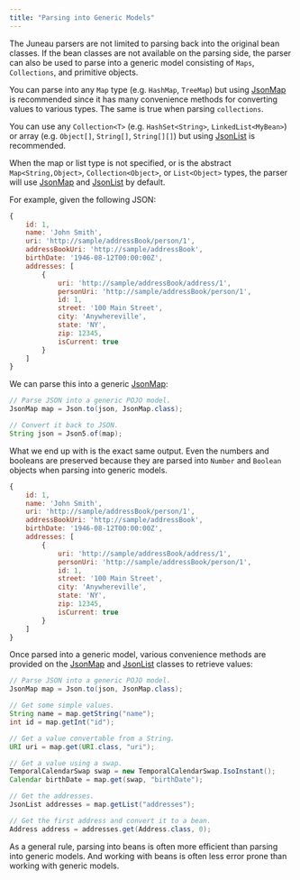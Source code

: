 ```yaml
---
title: "Parsing into Generic Models"
---
```


The Juneau parsers are not limited to parsing back into the original bean classes.
If the bean classes are not available on the parsing side, the parser can also be used to parse into a generic model
consisting of `Maps`, `Collections`, and primitive objects.

You can parse into any `Map` type (e.g. `HashMap`, `TreeMap`) but using [JsonMap]({{API_DOCS}}/org/apache/juneau/collections/JsonMap.html) is recommended since it has many convenience methods for converting values to various types.
The same is true when parsing `collections`.

You can use any `Collection<T>` (e.g. `HashSet<String>`, `LinkedList<MyBean>`) or array (e.g. `Object[]`, `String[]`, `String[][]`) but using [JsonList]({{API_DOCS}}/org/apache/juneau/collections/JsonList.html) is recommended.

When the map or list type is not specified, or is the abstract `Map<String,Object>`, `Collection<Object>`, or `List<Object>` types, the parser will use
[JsonMap]({{API_DOCS}}/org/apache/juneau/collections/JsonMap.html) and [JsonList]({{API_DOCS}}/org/apache/juneau/collections/JsonList.html) by default.

For example, given the following JSON:

```js
{
    id: 1,
    name: 'John Smith',
    uri: 'http://sample/addressBook/person/1',
    addressBookUri: 'http://sample/addressBook',
    birthDate: '1946-08-12T00:00:00Z',
    addresses: [
        {
            uri: 'http://sample/addressBook/address/1',
            personUri: 'http://sample/addressBook/person/1',
            id: 1,
            street: '100 Main Street',
            city: 'Anywhereville',
            state: 'NY',
            zip: 12345,
            isCurrent: true
        }
    ]
}
```

We can parse this into a generic [JsonMap]({{API_DOCS}}/org/apache/juneau/collections/JsonMap.html):

```java
// Parse JSON into a generic POJO model.
JsonMap map = Json.to(json, JsonMap.class);

// Convert it back to JSON.
String json = Json5.of(map);
```

What we end up with is the exact same output.
Even the numbers and booleans are preserved because they are parsed into `Number` and `Boolean` objects when parsing
into generic models.

```js
{
    id: 1,
    name: 'John Smith',
    uri: 'http://sample/addressBook/person/1',
    addressBookUri: 'http://sample/addressBook',
    birthDate: '1946-08-12T00:00:00Z',
    addresses: [
        {
            uri: 'http://sample/addressBook/address/1',
            personUri: 'http://sample/addressBook/person/1',
            id: 1,
            street: '100 Main Street',
            city: 'Anywhereville',
            state: 'NY',
            zip: 12345,
            isCurrent: true
        }
    ]
}
```

Once parsed into a generic model, various convenience methods are provided on the [JsonMap]({{API_DOCS}}/org/apache/juneau/collections/JsonMap.html) and [JsonList]({{API_DOCS}}/org/apache/juneau/collections/JsonList.html) classes to
retrieve values:

```java
// Parse JSON into a generic POJO model.
JsonMap map = Json.to(json, JsonMap.class);

// Get some simple values.
String name = map.getString("name");
int id = map.getInt("id");

// Get a value convertable from a String.
URI uri = map.get(URI.class, "uri");

// Get a value using a swap.
TemporalCalendarSwap swap = new TemporalCalendarSwap.IsoInstant();
Calendar birthDate = map.get(swap, "birthDate");

// Get the addresses.
JsonList addresses = map.getList("addresses");

// Get the first address and convert it to a bean.
Address address = addresses.get(Address.class, 0);
```

As a general rule, parsing into beans is often more efficient than parsing into generic models.
And working with beans is often less error prone than working with generic models.
